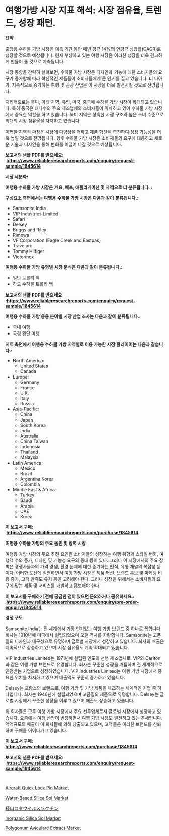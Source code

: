 <p><h1>여행가방 시장 지표 해석: 시장 점유율, 트렌드, 성장 패턴.</h1></p><p><strong>요약</strong></p>
<p><p>출장용 수하물 가방 시장은 예측 기간 동안 매년 평균 14%의 연평균 성장률(CAGR)로 성장할 것으로 예상됩니다. 현재 부상하고 있는 여행 시장은 이러한 성장을 더욱 견고하게 만들어 줄 것으로 예측됩니다.</p><p>시장 동향을 간략히 살펴보면, 수하물 가방 시장은 디자인과 기능에 대한 소비자들의 요구가 증가함에 따라 혁신적인 제품들이 소비자들에게 큰 인기를 끌고 있습니다. 더 나아가, 지속적으로 증가하는 여행 및 관광 산업은 이 시장을 더욱 발전시킬 것으로 전망됩니다.</p><p>지리적으로는 북미, 아태 지역, 유럽, 미국, 중국에 수하물 가방 시장이 확대되고 있습니다. 특히 중국은 대다수의 주요 제조업체와 소비자들이 위치하고 있어 수하물 가방 시장에서 중요한 역할을 하고 있습니다. 북미 지역은 성숙한 시장 구조와 높은 소비 수준으로 최대의 시장 점유율을 차지하고 있습니다.</p><p>이러한 지역적 확장은 시장에 다양성을 더하고 제품 혁신을 촉진하여 성장 가능성을 더욱 높일 것으로 전망됩니다. 향후 수하물 가방 시장은 소비자들의 요구에 대응하고 새로운 기술과 디자인을 통해 변화를 이끌어 나갈 것으로 예상됩니다.</p></p>
<p><strong>보고서의 샘플 PDF를 받으세요: &nbsp;<a href="https://www.reliableresearchreports.com/enquiry/request-sample/1845614">https://www.reliableresearchreports.com/enquiry/request-sample/1845614</a></strong></p>
<p><strong>시장 세분화:</strong></p>
<p><strong> 여행용 수하물 가방 시장은 개요, 배포, 애플리케이션 및 지역으로 더 분류됩니다. :</strong></p>
<p><strong>구성요소 측면에서는 여행용 수하물 가방 시장은 다음과 같이 분류됩니다.:</strong></p>
<p><ul><li>Samsonite India</li><li>VIP Industries Limited</li><li>Safari</li><li>Delsey</li><li>Briggs and Riley</li><li>Rimowa</li><li>VF Corporation (Eagle Creek and Eastpak)</li><li>Travelpro</li><li>Tommy Hilfiger</li><li>Victorinox</li></ul></p>
<p><strong> 여행용 수하물 가방 유형별 시장 분석은 다음과 같이 분류됩니다.:</strong></p>
<p><ul><li>일반 트롤리 백</li><li>하드 수하물 트롤리 백</li></ul></p>
<p><strong>보고서의 샘플 PDF를 받으세요 :<a href="https://www.reliableresearchreports.com/enquiry/request-sample/1845614">https://www.reliableresearchreports.com/enquiry/request-sample/1845614</a></strong></p>
<p><strong> 여행용 수하물 가방 응용 분야별 시장 산업 조사는 다음과 같이 분류됩니다.:</strong></p>
<p><ul><li>국내 여행</li><li>국경 횡단 여행</li></ul></p>
<p><strong>지역 측면에서 여행용 수하물 가방 지역별로 이용 가능한 시장 플레이어는 다음과 같습니다.:</strong></p>
<p><ul>
    <li>
        North America:
        <ul>
            <li>United States</li>
            <li>Canada</li>
        </ul>
    </li>
    <li>
        Europe:
        <ul>
            <li>Germany</li>
            <li>France</li>
            <li>U.K.</li>
            <li>Italy</li>
            <li>Russia</li>
        </ul>
    </li>
    <li>
        Asia-Pacific:
        <ul>
            <li>China</li>
            <li>Japan</li>
            <li>South Korea</li>
            <li>India</li>
            <li>Australia</li>
            <li>China Taiwan</li>
            <li>Indonesia</li>
            <li>Thailand</li>
            <li>Malaysia</li>
        </ul>
    </li>
    <li>
        Latin America:
        <ul>
            <li>Mexico</li>
            <li>Brazil</li>
            <li>Argentina Korea</li>
            <li>Colombia</li>
        </ul>
    </li>
    <li>
        Middle East & Africa:
        <ul>
            <li>Turkey</li>
            <li>Saudi</li>
            <li>Arabia</li>
            <li>UAE</li>
            <li>Korea</li>
        </ul>
    </li>
    </ul></p>
<p><strong>이 보고서 구매: &nbsp;<a href="https://www.reliableresearchreports.com/purchase/1845614">https://www.reliableresearchreports.com/purchase/1845614</a></strong></p>
<p><strong>여행용 수하물 가방의 주요 동인 및 장벽 시장</strong></p>
<p><p>여행용 가방 시장의 주요 추진 요인은 소비자들의 성장하는 여행 취향과 스타일 변화, 여행객 수의 증가, 디자인 및 기능성 요구의 증대 등이 있다. 그러나 이 시장에서의 주요 장벽은 경쟁사들과의 가격 경쟁, 환경 문제에 대한 증가하는 인식, 유통 채널의 복잡성 등이다. 이러한 도전에 직면하면서 여행 가방 시장은 제품 혁신, 브랜드 홍보 및 마케팅 비용 증가, 고객 만족도 유지 등을 고려해야 한다. 그러나 성장을 위해서는 소비자들의 요구에 맞는 제품 및 서비스를 개발하고 홍보해야 한다.</p></p>
<p><strong>이 보고서를 구매하기 전에 궁금한 점이 있으면 문의하거나 공유하세요.: &nbsp;<a href="https://www.reliableresearchreports.com/enquiry/pre-order-enquiry/1845614">https://www.reliableresearchreports.com/enquiry/pre-order-enquiry/1845614</a></strong></p>
<p><strong>경쟁 구도</strong></p>
<p><p>Samsonite India는 전 세계에서 가장 인기있는 여행 가방 브랜드 중 하나로 꼽힙니다. 회사는 1910년에 미국에서 설립되었으며 오랜 역사를 자랑합니다. Samsonite는 고품질의 디자인과 내구성으로 유명하며 글로벌 시장에서 성장하고 있습니다. 회사의 매출은 지속적으로 상승하고 있으며 시장 점유율도 계속 확대되고 있습니다.</p><p>VIP Industries Limited는 1971년에 설립된 인도의 선행 제조업체로, VIP와 Carlton과 같은 여행 가방 브랜드로 유명합니다. 회사는 꾸준한 성장을 거듭하며 전 세계적으로 인정받는 기업으로 성장하였습니다. VIP Industries Limited는 여행 가방 시장에서 중요한 위치를 차지하고 있으며 매출액도 꾸준히 증가하고 있습니다.</p><p>Delsey는 프랑스의 브랜드로, 여행 가방 및 가방 제품을 제조하는 세계적인 기업 중 하나입니다. 회사는 1946년에 설립되었으며 고품질의 제품으로 유명합니다. Delsey는 글로벌 시장에서 꾸준한 성장을 이루고 있으며 매출도 상승하고 있습니다.</p><p>위 회사들은 모두 여행 가방 시장에서 주요 선두업체로서 글로벌 시장에서 성장하고 있습니다. 요즘에는 여행 산업이 번창하면서 여행 가방 시장도 발전하고 있는 추세입니다.억억규모의 매출이 이 회사들에 의해 창출되고 있으며, 고객들은 이러한 브랜드를 신뢰하며 구매를 이어나가고 있습니다.</p></p>
<p><strong>이 보고서 구매: &nbsp; <a href="https://www.reliableresearchreports.com/purchase/1845614">https://www.reliableresearchreports.com/purchase/1845614</a></strong></p>
<p><strong>보고서의 샘플 PDF를 받으세요: &nbsp;<a href="https://www.reliableresearchreports.com/enquiry/request-sample/1845614">https://www.reliableresearchreports.com/enquiry/request-sample/1845614</a></strong><strong></strong></p>
<p>&nbsp;</p>
<p><p><a href="https://issuu.com/reportprime-2/docs/aircraft-quick-lock-pin-market-size-2030.pptx">Aircraft Quick Lock Pin Market</a></p><p><a href="https://cat-emmental-94b.notion.site/Water-Based-Silica-Sol-Market-Research-Report-Unlocks-Analysis-on-the-Market-Financial-Status-Marke-333adaac262d43b7ba71ca50c42b5a80">Water-Based Silica Sol Market</a></p><p><a href="https://github.com/vhemk0794148/Market-Research-Report-List-1/blob/main/7285775190760.md">経口ロタウイルスワクチン</a></p><p><a href="https://silk-columnist-571.notion.site/Inorganic-Silica-Sol-Market-Size-Furnishes-Valuable-Information-Encompassing-Market-Share-Market-Tr-1c9c19304e47411a9d68d51b2482ffdc">Inorganic Silica Sol Market</a></p><p><a href="https://github.com/nicholepatriciadoylenwnrjr0/Market-Research-Report-List-1/blob/main/polygonum-aviculare-extract-market.md">Polygonum Aviculare Extract Market</a></p></p>